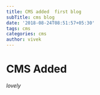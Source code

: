 ```yaml
---
title: CMS added  first blog
subTitle: cms blog
date: '2018-08-24T08:51:57+05:30'
tags: cms
categories: cms
author: vivek
---
```

# CMS Added

*lovely*
